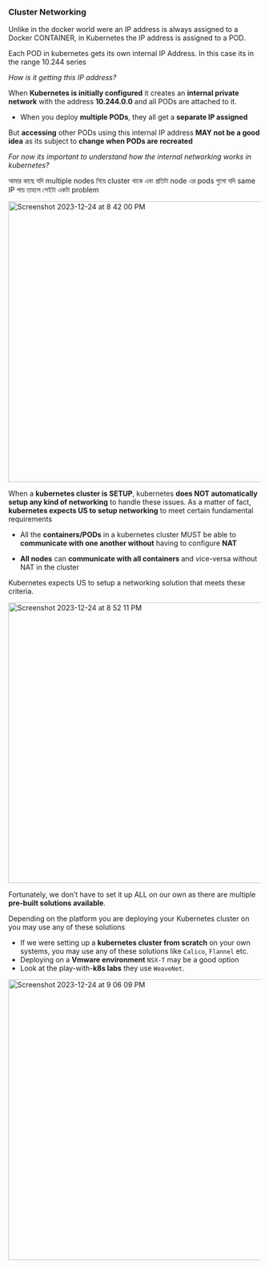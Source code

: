 ### Cluster Networking

Unlike in the docker world were an IP address is always assigned to a Docker CONTAINER,
in Kubernetes the IP address is assigned to a POD.

Each POD in kubernetes gets its own internal IP Address. In this case its in the range 10.244 series

_How is it getting this IP address?_

When **Kubernetes is initially configured** it creates an **internal private network** with the address **10.244.0.0** and all PODs are attached to it.

- When you deploy **multiple PODs**, they all get a **separate IP assigned**

But **accessing** other PODs using this internal IP address **MAY not be a good idea** as its subject to **change when PODs are recreated**

_For now its important to understand how the internal networking works in kubernetes?_ 

আমার কাছে যদি multiple nodes নিয়ে cluster থাকে এবং প্রতিটা node এর pods গুলো যদি same IP পায় তাহলে সেইটা একটা problem


<img width="560" alt="Screenshot 2023-12-24 at 8 42 00 PM" src="https://github.com/Mohsem35/CKA-Certification/assets/58659448/b1b1a0db-aed8-4207-a706-b5abadaf63ad">


When a **kubernetes cluster is SETUP**, kubernetes **does NOT automatically setup any kind of networking** to handle these issues. As a matter of fact, **kubernetes expects US to setup networking** to meet certain fundamental requirements


- All the **containers/PODs** in a kubernetes cluster MUST be able to **communicate with one another without** having to configure **NAT**

- **All nodes** can **communicate with all containers** and vice-versa without NAT in the cluster

Kubernetes expects US to setup a networking solution that meets these criteria.

<img width="560" alt="Screenshot 2023-12-24 at 8 52 11 PM" src="https://github.com/Mohsem35/CKA-Certification/assets/58659448/f2c278b8-e678-40ec-a57d-ce358002f8c1">


Fortunately, we don’t have to set it up ALL on our own as there are multiple **pre-built solutions available**.

Depending on the platform you are deploying your Kubernetes cluster on you may use any of these solutions

- If we were setting up a **kubernetes cluster from scratch** on your own systems, you may use any of these solutions like `Calico`, `Flannel` etc.
- Deploying on a **Vmware environment** `NSX-T` may be a good option
- Look at the play-with-**k8s labs** they use `WeaveNet`.

<img width="560" alt="Screenshot 2023-12-24 at 9 06 09 PM" src="https://github.com/Mohsem35/CKA-Certification/assets/58659448/04c1f3a2-a168-44e0-80f3-922e7664d751">

